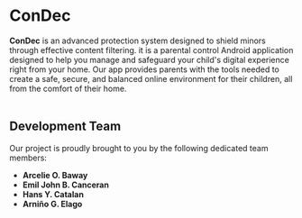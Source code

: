 # ConDec  

**ConDec** is an advanced protection system designed to shield minors through effective content filtering. it is a parental control Android application designed to help you manage and safeguard your child's digital experience right from your home. Our app provides parents with the tools needed to create a safe, secure, and balanced online environment for their children, all from the comfort of their home.
<br>
<br>

## Development Team  

Our project is proudly brought to you by the following dedicated team members:  

- **Arcelie O. Baway**  
- **Emil John B. Canceran**  
- **Hans Y. Catalan**  
- **Arniño G. Elago**  
